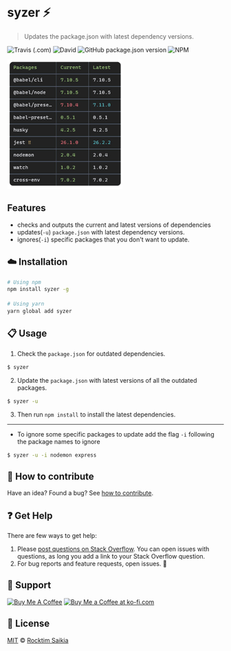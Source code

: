 # syzer :zap:

> Updates the package.json with latest dependency versions.

![Travis (.com)](https://img.shields.io/travis/com/rocktimsaikia/syzer?style=flat-square)
![David](https://img.shields.io/david/rocktimsaikia/syzer?style=flat-square)
![GitHub package.json version](https://img.shields.io/github/package-json/v/rocktimsaikia/syzer?style=flat-square)
![NPM](https://img.shields.io/npm/l/syzer?style=flat-square)

<img src="https://github.com/rocktimsaikia/syzer/blob/master/.github/screenshot.png?raw=true" alt="screenshot" height="300px">

## Features

- checks and outputs the current and latest versions of dependencies
- updates(`-u`) `package.json` with latest dependency versions.
- ignores(`-i`) specific packages that you don't want to update.

## :cloud: Installation

```sh
# Using npm
npm install syzer -g

# Using yarn
yarn global add syzer
```

## :clipboard: Usage

1. Check the `package.json` for outdated dependencies.

```sh
$ syzer
```

2. Update the `package.json` with latest versions of all the outdated packages.

```sh
$ syzer -u
```

3. Then run `npm install` to install the latest dependencies.

---

- To ignore some specific packages to update add the flag `-i` following the package names to ignore

```sh
$ syzer -u -i nodemon express
```

## :rocket: How to contribute

Have an idea? Found a bug? See [how to contribute][contributing].

## :question: Get Help

There are few ways to get help:

1.  Please [post questions on Stack Overflow](https://stackoverflow.com/questions/ask). You can open issues with questions, as long you add a link to your Stack Overflow question.
2.  For bug reports and feature requests, open issues. :bug:

## :sparkling_heart: Support

<a href="https://www.buymeacoffee.com/7BdaxfI" target="_blank"><img src="https://cdn.buymeacoffee.com/buttons/default-orange.png" height="35px" alt="Buy Me A Coffee" id="coffee"></a>
<a href='https://ko-fi.com/Q5Q81MAMU' target='_blank'><img height='36' style='border:0px;height:36px;' src='https://cdn.ko-fi.com/cdn/kofi2.png?v=2' border='0' alt='Buy Me a Coffee at ko-fi.com' /></a>

## :scroll: License

[MIT][license] © [Rocktim Saikia][website]

[license]: /LICENSE
[website]: https://github.com/rocktimsaikia
[contributing]: /CONTRIBUTING.md
[docs]: /DOCUMENTATION.md
